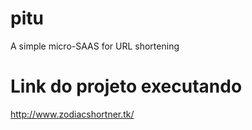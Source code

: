 # pitu
A simple micro-SAAS for URL shortening

# Link do projeto executando
http://www.zodiacshortner.tk/
